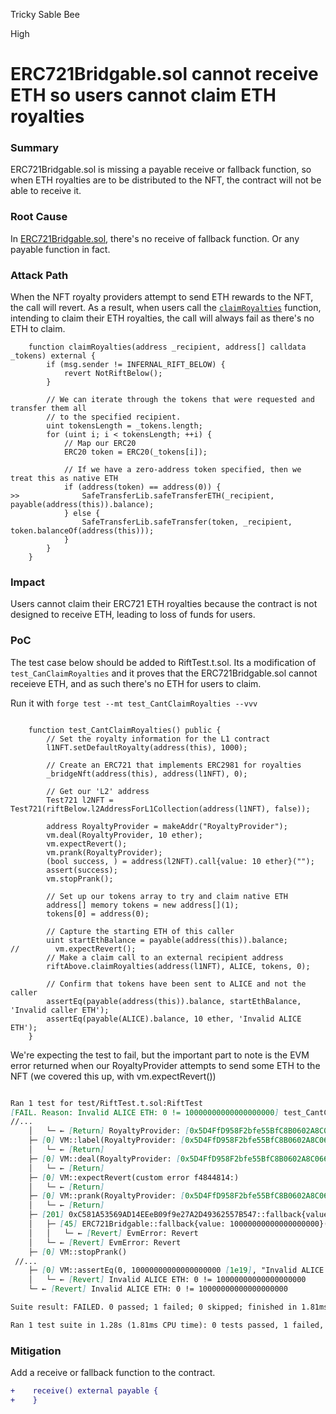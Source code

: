 Tricky Sable Bee

High

# ERC721Bridgable.sol cannot receive ETH so users cannot claim ETH royalties

### Summary

ERC721Bridgable.sol is missing a payable receive or fallback function, so when ETH royalties are to be distributed to the NFT, the contract will not be able to receive it.

### Root Cause

In [ERC721Bridgable.sol](https://github.com/sherlock-audit/2024-08-flayer/blob/0ec252cf9ef0f3470191dcf8318f6835f5ef688c/moongate/src/libs/ERC721Bridgable.sol#L19), there's no receive of fallback function. Or any payable function in fact.

### Attack Path

When the NFT royalty providers attempt to send ETH rewards to the NFT, the call will revert. As a result, when users call the [`claimRoyalties`](https://github.com/sherlock-audit/2024-08-flayer/blob/main/moongate/src/InfernalRiftBelow.sol#L230) function, intending to claim their ETH royalties, the call will always fail as there's no ETH to claim.

```solidity
    function claimRoyalties(address _recipient, address[] calldata _tokens) external {
        if (msg.sender != INFERNAL_RIFT_BELOW) {
            revert NotRiftBelow();
        }

        // We can iterate through the tokens that were requested and transfer them all
        // to the specified recipient.
        uint tokensLength = _tokens.length;
        for (uint i; i < tokensLength; ++i) {
            // Map our ERC20
            ERC20 token = ERC20(_tokens[i]);

            // If we have a zero-address token specified, then we treat this as native ETH
            if (address(token) == address(0)) {
>>              SafeTransferLib.safeTransferETH(_recipient, payable(address(this)).balance);
            } else {
                SafeTransferLib.safeTransfer(token, _recipient, token.balanceOf(address(this)));
            }
        }
    }
```

### Impact

Users cannot claim their ERC721 ETH royalties because the contract is not designed to receive ETH, leading to loss of funds for users.

### PoC

The test case below should be added to RiftTest.t.sol. Its a modification of `test_CanClaimRoyalties` and it proves that the ERC721Bridgable.sol cannot receieve ETH, and as such there's no ETH for users to claim.

Run it with `forge test --mt test_CantClaimRoyalties --vvv`
```solidity

    function test_CantClaimRoyalties() public {
        // Set the royalty information for the L1 contract
        l1NFT.setDefaultRoyalty(address(this), 1000);

        // Create an ERC721 that implements ERC2981 for royalties
        _bridgeNft(address(this), address(l1NFT), 0);

        // Get our 'L2' address
        Test721 l2NFT = Test721(riftBelow.l2AddressForL1Collection(address(l1NFT), false));

        address RoyaltyProvider = makeAddr("RoyaltyProvider");
        vm.deal(RoyaltyProvider, 10 ether);
        vm.expectRevert();
        vm.prank(RoyaltyProvider);
        (bool success, ) = address(l2NFT).call{value: 10 ether}("");
        assert(success);
        vm.stopPrank();

        // Set up our tokens array to try and claim native ETH
        address[] memory tokens = new address[](1);
        tokens[0] = address(0);

        // Capture the starting ETH of this caller
        uint startEthBalance = payable(address(this)).balance;
//        vm.expectRevert();
        // Make a claim call to an external recipient address
        riftAbove.claimRoyalties(address(l1NFT), ALICE, tokens, 0);

        // Confirm that tokens have been sent to ALICE and not the caller
        assertEq(payable(address(this)).balance, startEthBalance, 'Invalid caller ETH');
        assertEq(payable(ALICE).balance, 10 ether, 'Invalid ALICE ETH');
    }
```
We're expecting the test to fail, but the important part to note is the EVM error returned when our RoyaltyProvider attempts to send some ETH to the NFT (we covered this up, with vm.expectRevert()) 

```md

Ran 1 test for test/RiftTest.t.sol:RiftTest
[FAIL. Reason: Invalid ALICE ETH: 0 != 10000000000000000000] test_CantClaimRoyalties() (gas: 547116)
//...
    │   └─ ← [Return] RoyaltyProvider: [0x5D4FfD958F2bfe55BfC8B0602A8C066E2D7eeBa8]
    ├─ [0] VM::label(RoyaltyProvider: [0x5D4FfD958F2bfe55BfC8B0602A8C066E2D7eeBa8], "RoyaltyProvider")
    │   └─ ← [Return] 
    ├─ [0] VM::deal(RoyaltyProvider: [0x5D4FfD958F2bfe55BfC8B0602A8C066E2D7eeBa8], 10000000000000000000 [1e19])
    │   └─ ← [Return] 
    ├─ [0] VM::expectRevert(custom error f4844814:)
    │   └─ ← [Return] 
    ├─ [0] VM::prank(RoyaltyProvider: [0x5D4FfD958F2bfe55BfC8B0602A8C066E2D7eeBa8])
    │   └─ ← [Return] 
    ├─ [201] 0xC581A53569AD14EEeB09f9e27A2D49362557B547::fallback{value: 10000000000000000000}()
    │   ├─ [45] ERC721Bridgable::fallback{value: 10000000000000000000}() [delegatecall]
    │   │   └─ ← [Revert] EvmError: Revert
    │   └─ ← [Revert] EvmError: Revert
    ├─ [0] VM::stopPrank()
 //...
    ├─ [0] VM::assertEq(0, 10000000000000000000 [1e19], "Invalid ALICE ETH") [staticcall]
    │   └─ ← [Revert] Invalid ALICE ETH: 0 != 10000000000000000000
    └─ ← [Revert] Invalid ALICE ETH: 0 != 10000000000000000000

Suite result: FAILED. 0 passed; 1 failed; 0 skipped; finished in 1.81ms (545.83µs CPU time)

Ran 1 test suite in 1.28s (1.81ms CPU time): 0 tests passed, 1 failed, 0 skipped (1 total tests)
```

### Mitigation

Add a receive or fallback function to the contract.

```diff
+    receive() external payable {
+    }
```